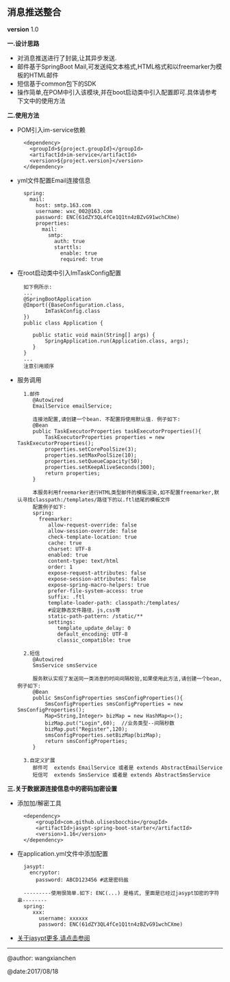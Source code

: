 消息推送整合
---

 **version** 1.0
 
**一.设计思路**

 - 对消息推送进行了封装,让其异步发送.
 - 邮件基于SpringBoot Mail,可发送纯文本格式,HTML格式和以freemarker为模板的HTML邮件
 - 短信基于common包下的SDK
 - 操作简单,在POM中引入该模块,并在boot启动类中引入配置即可.具体请参考下文中的使用方法

 

**二.使用方法**

 - POM引入im-service依赖
    
         <dependency>
           <groupId>${project.groupId}</groupId>
           <artifactId>im-service</artifactId>
           <version>${project.version}</version>
         </dependency>
       		
 - yml文件配置Email连接信息
    
         spring:
           mail:
             host: smtp.163.com
             username: wxc_002@163.com
             password: ENC(61dZY3QL4fCe1Q1tn4zBZvG91wchCXme)
             properties:
               mail:
                 smtp:
                   auth: true
                   starttls:
                     enable: true
                     required: true
   
 - 在root启动类中引入ImTaskConfig配置
    
         如下例所示:
         ...
         @SpringBootApplication
         @Import({BaseConfiguration.class,
                ImTaskConfig.class
         })
         public class Application {
        
            public static void main(String[] args) {
                SpringApplication.run(Application.class, args);
            }
         }
         ...
         注意引用顺序

        
 - 服务调用
        
         1.邮件
            @Autowired
            EmailService emailService;
            
            连接池配置,请创建一个bean. 不配置将使用默认值. 例子如下:
            @Bean
            public TaskExecutorProperties taskExecutorProperties(){
                TaskExecutorProperties properties = new TaskExecutorProperties();
                properties.setCorePoolSize(3);
                properties.setMaxPoolSize(10);
                properties.setQueueCapacity(50);
                properties.setKeepAliveSeconds(300);
                return properties;
            }
            
            本服务利用freemarker进行HTML类型邮件的模板渲染,如不配置freemarker,默认寻找classpath:/templates/路径下的以.ftl结尾的模板文件
            配置例子如下:
            spring:
              freemarker:
                 allow-request-override: false
                 allow-session-override: false
                 check-template-location: true
                 cache: true
                 charset: UTF-8
                 enabled: true
                 content-type: text/html
                 order: 1
                 expose-request-attributes: false
                 expose-session-attributes: false
                 expose-spring-macro-helpers: true
                 prefer-file-system-access: true
                 suffix: .ftl
                 template-loader-path: classpath:/templates/
                 #设定静态文件路径，js,css等
                 static-path-pattern: /static/**
                 settings:
                    template_update_delay: 0
                    default_encoding: UTF-8
                    classic_compatible: true
        
         2.短信
            @Autowired
            SmsService smsService
            
            服务默认实现了发送同一类消息的时间间隔校验,如果使用此方法,请创建一个bean,例子如下:
            @Bean
            public SmsConfigProperties smsConfigProperties(){
                SmsConfigProperties smsConfigProperties = new SmsConfigProperties();
                Map<String,Integer> bizMap = new HashMap<>();
                bizMap.put("Login",60);  //业务类型--间隔秒数
                bizMap.put("Register",120);
                smsConfigProperties.setBizMap(bizMap);
                return smsConfigProperties;
            }
            
         3.自定义扩展
            邮件可  extends EmailService 或者是 extends AbstractEmailService
            短信可  extends SmsService 或者是 extends AbstractSmsService

       
        
**三.关于数据源连接信息中的密码加密设置**        
 
 - 添加加/解密工具
 
         <dependency>
             <groupId>com.github.ulisesbocchio</groupId>
             <artifactId>jasypt-spring-boot-starter</artifactId>
             <version>1.16</version>
         </dependency>
          
 - 在application.yml文件中添加配置
 
         jasypt:
           encryptor:
             password: ABCD123456 #这是密码盐
              
         ---------使用很简单.如下: ENC(...) 是格式, 里面是已经过jasypt加密的字符串--------       
         spring:
            xxx:
              username: xxxxxx
              password: ENC(61dZY3QL4fCe1Q1tn4zBZvG91wchCXme)
                 
 - [关于jasypt更多,请点击参阅](https://github.com/ulisesbocchio/jasypt-spring-boot)     
         
---
@author: wangxianchen

@date:2017/08/18